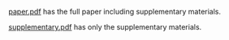 [paper.pdf](ROCUS_full_paper.pdf) has the full paper including supplementary materials. 

[supplementary.pdf](supplementary.pdf) has only the supplementary materials. 
